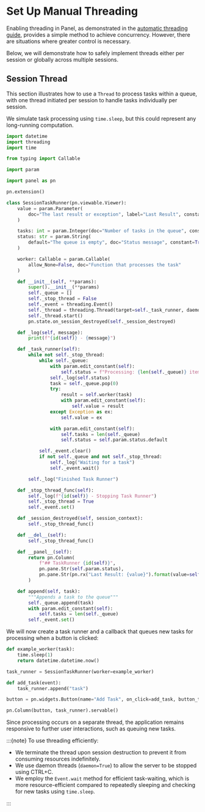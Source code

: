 # Set Up Manual Threading

Enabling threading in Panel, as demonstrated in the [automatic threading guide](threading.md), provides a simple method to achieve concurrency. However, there are situations where greater control is necessary.

Below, we will demonstrate how to safely implement threads either per session or globally across multiple sessions.

## Session Thread

This section illustrates how to use a `Thread` to process tasks within a queue, with one thread initiated per session to handle tasks individually per session.

We simulate task processing using `time.sleep`, but this could represent any long-running computation.

```python
import datetime
import threading
import time

from typing import Callable

import param

import panel as pn

pn.extension()

class SessionTaskRunner(pn.viewable.Viewer):
    value = param.Parameter(
        doc="The last result or exception", label="Last Result", constant=True
    )

    tasks: int = param.Integer(doc="Number of tasks in the queue", constant=True)
    status: str = param.String(
        default="The queue is empty", doc="Status message", constant=True
    )

    worker: Callable = param.Callable(
        allow_None=False, doc="Function that processes the task"
    )

    def __init__(self, **params):
        super().__init__(**params)
        self._queue = []
        self._stop_thread = False
        self._event = threading.Event()
        self._thread = threading.Thread(target=self._task_runner, daemon=True)
        self._thread.start()
        pn.state.on_session_destroyed(self._session_destroyed)

    def _log(self, message):
        print(f"{id(self)} - {message}")

    def _task_runner(self):
        while not self._stop_thread:
            while self._queue:
                with param.edit_constant(self):
                    self.status = f"Processing: {len(self._queue)} items left."
                self._log(self.status)
                task = self._queue.pop(0)
                try:
                    result = self.worker(task)
                    with param.edit_constant(self):
                        self.value = result
                except Exception as ex:
                    self.value = ex

                with param.edit_constant(self):
                    self.tasks = len(self._queue)
                    self.status = self.param.status.default

            self._event.clear()
            if not self._queue and not self._stop_thread:
                self._log("Waiting for a task")
                self._event.wait()

        self._log("Finished Task Runner")

    def _stop_thread_func(self):
        self._log(f"{id(self)} - Stopping Task Runner")
        self._stop_thread = True
        self._event.set()

    def _session_destroyed(self, session_context):
        self._stop_thread_func()

    def __del__(self):
        self._stop_thread_func()

    def __panel__(self):
        return pn.Column(
            f"## TaskRunner {id(self)}",
            pn.pane.Str(self.param.status),
            pn.pane.Str(pn.rx("Last Result: {value}").format(value=self.param.value)),
        )

    def append(self, task):
        """Appends a task to the queue"""
        self._queue.append(task)
        with param.edit_constant(self):
            self.tasks = len(self._queue)
        self._event.set()

```

We will now create a task runner and a callback that queues new tasks for processing when a button is clicked:

```python
def example_worker(task):
    time.sleep(1)
    return datetime.datetime.now()

task_runner = SessionTaskRunner(worker=example_worker)

def add_task(event):
    task_runner.append("task")

button = pn.widgets.Button(name="Add Task", on_click=add_task, button_type="primary")

pn.Column(button, task_runner).servable()
```

Since processing occurs on a separate thread, the application remains responsive to further user interactions, such as queuing new tasks.

:::{note}
To use threading efficiently:

- We terminate the thread upon session destruction to prevent it from consuming resources indefinitely.
- We use daemon threads (`daemon=True`) to allow the server to be stopped using CTRL+C.
- We employ the `Event.wait` method for efficient task-waiting, which is more resource-efficient compared to repeatedly sleeping and checking for new tasks using `time.sleep`.

:::
